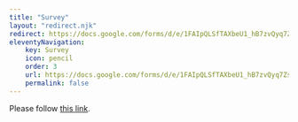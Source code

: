 ```yaml
---
title: "Survey"
layout: "redirect.njk"
redirect: https://docs.google.com/forms/d/e/1FAIpQLSfTAXbeU1_hB7zvQyq7ZsbdMurLGNGtYIWGDzJJ0BAs60l_kQ/viewform?usp=share_link
eleventyNavigation:
    key: Survey
    icon: pencil
    order: 3
    url: https://docs.google.com/forms/d/e/1FAIpQLSfTAXbeU1_hB7zvQyq7ZsbdMurLGNGtYIWGDzJJ0BAs60l_kQ/viewform?usp=share_link
    permalink: false
---
```

<!--
*Interested in joining the LASA Surveyor and helping write surveys? Come to a meeting in Mr. Word’s room (T214) on Fridays at lunch!
More information can be found <a href="https://docs.google.com/document/d/1jQ3OzFKKV9872uqK52Lf_0avonWVqBc7WB-GBojlga0/" target="_blank">here.</a>*
<iframe class="form" src="https://docs.google.com/forms/d/e/1FAIpQLSe5j9IT4G_7cg0Mw6zLyiluGOelWEXv5FWl_MX7LKjAnoEjRw/viewform?embedded=true" width="100%" height="450px" frameborder="0" scrolling="no" marginheight="0" marginwidth="0">Loading…</iframe>
-->
<p>Please follow <a href='https://docs.google.com/forms/d/e/1FAIpQLSfTAXbeU1_hB7zvQyq7ZsbdMurLGNGtYIWGDzJJ0BAs60l_kQ/viewform?usp=share_link'>this link</a>.</p>